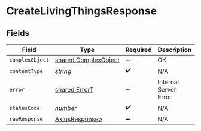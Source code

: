 # CreateLivingThingsResponse


## Fields

| Field                                                        | Type                                                         | Required                                                     | Description                                                  |
| ------------------------------------------------------------ | ------------------------------------------------------------ | ------------------------------------------------------------ | ------------------------------------------------------------ |
| `complexObject`                                              | [shared.ComplexObject](../../models/shared/complexobject.md) | :heavy_minus_sign:                                           | OK                                                           |
| `contentType`                                                | *string*                                                     | :heavy_check_mark:                                           | N/A                                                          |
| `error`                                                      | [shared.ErrorT](../../models/shared/errort.md)               | :heavy_minus_sign:                                           | Internal Server Error                                        |
| `statusCode`                                                 | *number*                                                     | :heavy_check_mark:                                           | N/A                                                          |
| `rawResponse`                                                | [AxiosResponse>](https://axios-http.com/docs/res_schema)     | :heavy_minus_sign:                                           | N/A                                                          |